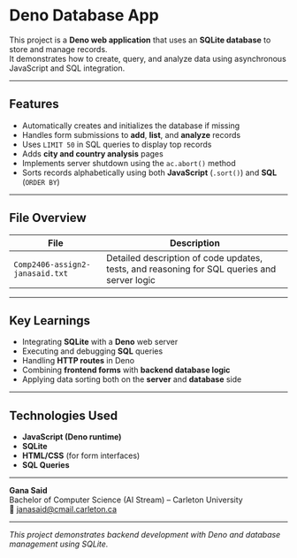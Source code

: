 # Deno Database App

This project is a **Deno web application** that uses an **SQLite database** to store and manage records.  
It demonstrates how to create, query, and analyze data using asynchronous JavaScript and SQL integration.

---

## Features
- Automatically creates and initializes the database if missing  
- Handles form submissions to **add**, **list**, and **analyze** records  
- Uses `LIMIT 50` in SQL queries to display top records  
- Adds **city and country analysis** pages  
- Implements server shutdown using the `ac.abort()` method  
- Sorts records alphabetically using both **JavaScript** (`.sort()`) and **SQL** (`ORDER BY`)

---

## File Overview
| File | Description |
|------|--------------|
| `Comp2406-assign2-janasaid.txt` | Detailed description of code updates, tests, and reasoning for SQL queries and server logic |

---

## Key Learnings
- Integrating **SQLite** with a **Deno** web server  
- Executing and debugging **SQL** queries  
- Handling **HTTP routes** in Deno  
- Combining **frontend forms** with **backend database logic**  
- Applying data sorting both on the **server** and **database** side

---

## Technologies Used
- **JavaScript (Deno runtime)**  
- **SQLite**  
- **HTML/CSS** (for form interfaces)  
- **SQL Queries**

---
**Gana Said**  
Bachelor of Computer Science (AI Stream) – Carleton University  
📧 [janasaid@cmail.carleton.ca](mailto:janasaid@cmail.carleton.ca)

---
 *This project demonstrates backend development with Deno and database management using SQLite.*
